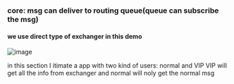 ### core: msg can deliver to routing queue(queue can subscribe the msg)
#### we use direct type of exchanger in this demo
![image](https://www.rabbitmq.com/img/tutorials/direct-exchange.png)

in this section I itimate a app with two kind of users: normal and VIP
VIP will get all the info from exchanger and normal will noly get the normal msg
